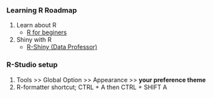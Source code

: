 ### Learning R Roadmap

1. Learn about R
   - [R for beginers](https://www.computerworld.com/article/2497143/business-intelligence-beginner-s-guide-to-r-introduction.html?page=3)
2. Shiny with R
   - [R-Shiny (Data Professor)](https://www.youtube.com/watch?v=9uFQECk30kA&t=2885s&ab_channel=freeCodeCamp.org)

### R-Studio setup 
1. Tools >> Global Option >> Appearance >> **your preference theme**
2. R-formatter shortcut; CTRL + A then CTRL + SHIFT A
